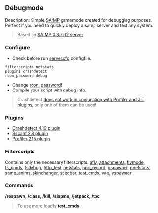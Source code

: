 ## Debugmode  
Description: Simple [SA:MP](https://www.sa-mp.com/) gamemode created for debugging purposes.  
Perfect if you need to quickly deploy a samp server and test any system.  
> Based on [SA:MP 0.3.7 R2 server](https://www.sa-mp.com/download.php)  

### Configure
- Check before run [server.cfg](https://open.mp/docs/server/server.cfg) configfile. 
```
filterscripts netstats
plugins crashdetect
rcon_password debug
```
- Change [rcon_password](https://www.open.mp/docs/server/ControllingServer)!
- Compile your script with [debug info](https://github.com/Zeex/samp-plugin-crashdetect/wiki/Compiling-scripts-with-debug-info).
> Crashdetect [does not work in conjunction with Profiler and JIT plugins](https://github.com/Zeex/samp-plugin-crashdetect), only one of them can be used!

### Plugins
* [Crashdetect 4.19 plugin](https://github.com/Zeex/samp-plugin-crashdetect/releases)
* [Sscanf 2.8 plugin](https://github.com/Y-Less/sscanf/releases)
* [Profiler 2.15 plugin](https://github.com/Zeex/samp-plugin-profiler)

### Filterscripts
Contains only the necessary filterscripts:
[afly](https://github.com/ins1x/debug-gamemode/blob/main/filterscripts/afly.pwn),
[attachments](https://github.com/ins1x/debug-gamemode/blob/main/filterscripts/attachments.pwn),
[flymode](https://github.com/ins1x/debug-gamemode/blob/main/filterscripts/flymode.pwn),
[fs_cmds](https://github.com/ins1x/debug-gamemode/blob/main/filterscripts/fs_cmds.pwn),
[fsdebug](https://github.com/ins1x/debug-gamemode/blob/main/filterscripts/fsdebug.pwn),
[http_test](https://github.com/ins1x/debug-gamemode/blob/main/filterscripts/http_test.pwn),
[netstats](https://github.com/ins1x/debug-gamemode/blob/main/filterscripts/netstats.pwn),
[npc_record](https://github.com/ins1x/debug-gamemode/blob/main/filterscripts/npc_record.pwn),
[ospawner](https://github.com/ins1x/debug-gamemode/blob/main/filterscripts/ospawner.pwn),
[pnetstats](https://github.com/ins1x/debug-gamemode/blob/main/filterscripts/pnetstats.pwn),
[samp_anims](https://github.com/ins1x/debug-gamemode/blob/main/filterscripts/samp_anims.pwn),
[skinchanger](https://github.com/ins1x/debug-gamemode/blob/main/filterscripts/skinchanger.pwn),
[specbar](https://github.com/ins1x/debug-gamemode/blob/main/filterscripts/specbar.pwn),
[test_cmds](https://github.com/ins1x/debug-gamemode/blob/main/filterscripts/test_cmds.pwn),
[vae](https://github.com/ins1x/debug-gamemode/blob/main/filterscripts/vae.pwn),
[vspawner](https://github.com/ins1x/debug-gamemode/blob/main/filterscripts/vspawner.pwn)

### Commands
**/respawn, /class, /kill, /slapme, /jetpack, /tpc**  
> To use more loadfs  **[test_cmds](https://github.com/ins1x/debug-gamemode/blob/main/filterscripts/test_cmds.pwn)**  
